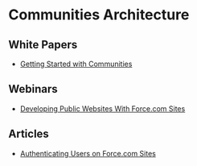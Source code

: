 # Communities Architecture

## White Papers

* [Getting Started with Communities](http://resources.docs.salesforce.com/200/12/en-us/sfdc/pdf/salesforce_communities_implementation.pdf)

## Webinars
* [Developing Public Websites With Force.com Sites](https://www.youtube.com/watch?v=icfkAeMf_e4)

## Articles
* [Authenticating Users on Force.com Sites](https://developer.salesforce.com/page/Authenticating_Users_on_Force.com_Sites)
